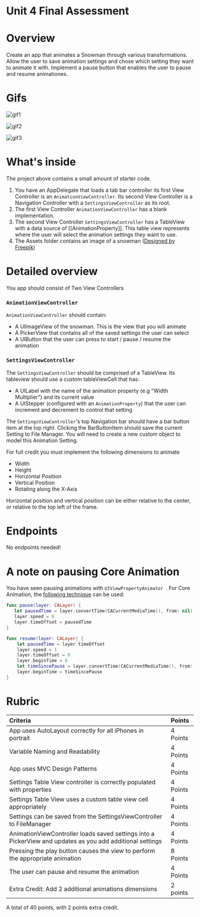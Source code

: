 # Unit 4 Final Assessment

# Overview

Create an app that animates a Snowman through various transformations.  Allow the user to save animation settings and chose which setting they want to animate it with.  Implement a pause button that enables the user to pause and resume animationes.

# Gifs

![gif1](https://github.com/C4Q/AC-iOS-Unit4FinalAssessment/blob/master/snowmangifone.gif)

![gif2](https://github.com/C4Q/AC-iOS-Unit4FinalAssessment/blob/master/snowmangiftwo.gif)

![gif3](https://github.com/C4Q/AC-iOS-Unit4FinalAssessment/blob/master/snowmangifthree.gif)


# What's inside

The project above contains a small amount of starter code.  

1. You have an AppDelegate that loads a tab bar controller its first View Controller is an `AnimationViewController`.  Its second View Controller is a Navigation Controller with a `SettingsViewController` as its root.
2. The first View Controller `AnimationViewController` has a blank implementation.  
3. The second View Controller `SettingsViewController` has a TableView with a data source of [[AnimationProperty]].  This table view represents where the user will select the animation settings they want to use. 
4. The Assets folder contains an image of a snowman (<a href="https://www.freepik.com/free-vector/christmas-background-design_963811.htm">Designed by Freepik</a>)

# Detailed overview

You app should consist of Two View Controllers

### `AnimationViewController` 

`AnimationViewController` should contain:

- A UIImageView of the snowman.  This is the view that you will animate
- A PickerView that contains all of the saved settings the user can select
- A UIButton that the user can press to start / pause / resume the animation

### `SettingsViewController`

The `SettingsViewController` should be comprised of a TableView.  Its tableview should use a custom tableViewCell that has:

- A UILabel with the name of the animation property (e.g "Width Multiplier") and its current value
- A UIStepper (configured with an `AnimationProperty`) that the user can increment and decrement to control that setting


The `SettingsViewController`'s top Navigation bar should have a bar button item at the top right.  Clicking the BarButtonItem should save the current Setting to File Manager.  You will need to create a new custom object to model this Animation Setting.

For full credit you must implement the following dimensions to animate

- Width
- Height
- Horizontal Position
- Vertical Position
- Rotating along the X-Axis

Horizontal position and vertical position can be either relative to the center, or relative to the top left of the frame.

# Endpoints

No endpoints needed!

# A note on pausing Core Animation

You have seen pausing animations with `UIViewPropertyAnimator `.  For Core Animation, the [following technique](https://developer.apple.com/library/content/qa/qa1673/_index.html) can be used:

```swift
func pause(layer: CALayer) {
   let pausedTime = layer.convertTime(CACurrentMediaTime(), from: nil)
   layer.speed = 0
   layer.timeOffset = pausedTime
}

func resume(layer: CALayer) {
    let pausedTime = layer.timeOffset
    layer.speed = 1
    layer.timeOffset = 0
    layer.beginTime = 0
    let timeSincePause = layer.convertTime(CACurrentMediaTime(), from: nil) - pausedTime
    layer.beginTime = timeSincePause
}
```


# Rubric

Criteria | Points
:---|:---
App uses AutoLayout correctly for all iPhones in portrait | 4 Points
Variable Naming and Readability | 4 Points
App uses MVC Design Patterns | 4 Points
Settings Table View controller is correctly populated with properties | 4 Points
Settings Table View uses a custom table view cell appropriately | 4 Points
Settings can be saved from the SettingsViewController to FileManager | 4 Points
AnimationViewController loads saved settings into a PickerView and updates as you add additional settings | 4 Points
Pressing the play button causes the view to perform the appropriate animation | 8 Points
The user can pause and resume the animation | 4 Points
Extra Credit: Add 2 additional animations dimensions  | 2 points


A total of 40 points, with 2 points extra credit.
